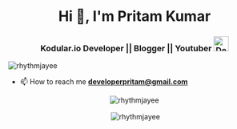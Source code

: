 <h1 align="center">Hi 👋, I'm Pritam Kumar</h1>
<h3 align="center">Kodular.io Developer || Blogger || Youtuber <a href="https://dev.to/rhythmjayee">
  <img src="https://d2fltix0v2e0sb.cloudfront.net/dev-badge.svg" alt="Developer Pritam's Profile" height="30" width="30">
</a></h3>

<p align="left"> <img src="https://komarev.com/ghpvc/?username=developer-pritam" alt="rhythmjayee" /> </p>

- 📫 How to reach me **developerpritam@gmail.com**



<p align="center"><img  src="https://github-readme-stats.vercel.app/api/top-langs/?username=developer-pritam&layout=compact" alt="rhythmjayee" /></p>

<p align="center">&nbsp;<img align="center" src="https://github-readme-stats.vercel.app/api?username=developer-pritam&show_icons=true" alt="rhythmjayee" /></p>

